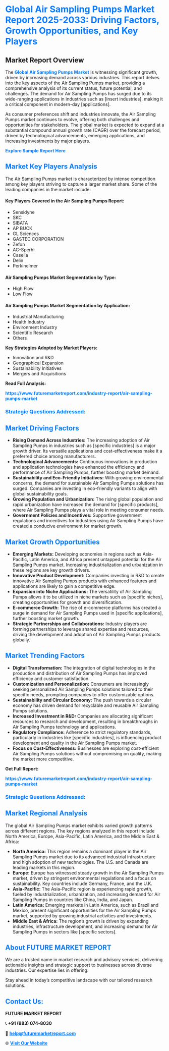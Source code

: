 <h1 style="color: #007BFF;">Global Air Sampling Pumps Market Report 2025-2033: Driving Factors, Growth Opportunities, and Key Players</h1>

<section id="overview">
<h2>Market Report Overview</h2>
<p>The <a href="https://www.futuremarketreport.com/industry-report/air-sampling-pumps-market" style="color: #007BFF; text-decoration: none;"><strong>Global Air Sampling Pumps Market</strong></a> is witnessing significant growth, driven by increasing demand across various industries. This report delves into the key aspects of the Air Sampling Pumps market, providing a comprehensive analysis of its current status, future potential, and challenges. The demand for Air Sampling Pumps has surged due to its wide-ranging applications in industries such as [insert industries], making it a critical component in modern-day [applications].</p>
<p>As consumer preferences shift and industries innovate, the Air Sampling Pumps market continues to evolve, offering both challenges and opportunities for stakeholders. The global market is expected to expand at a substantial compound annual growth rate (CAGR) over the forecast period, driven by technological advancements, emerging applications, and increasing investments by major players.</p>
</section>

<section id="overview">
<p><a href="https://www.futuremarketreport.com/request-sample/reportId=50338" style="color: #007BFF; text-decoration: none;"><strong>Explore Sample Report Here</strong></a></p>
</section>

<section id="key-players">
<h2 style="color: #007BFF;">Market Key Players Analysis</h2>
<p>The Air Sampling Pumps market is characterized by intense competition among key players striving to capture a larger market share. Some of the leading companies in the market include:</p>
<h4>Key Players Covered in the Air Sampling Pumps Report:</h4>
<ul><li>Sensidyne</li><li>SKC</li><li>SIBATA</li><li>AP BUCK</li><li>GL Sciences</li><li>GASTEC CORPORATION</li><li>Zefon</li><li>AC-Sperhi</li><li>Casella</li><li>Delin</li><li>Perkinelmer</li></ul>
<h4>Air Sampling Pumps Market Segmentation by Type:</h4>
<ul><li>High Flow</li><li>Low Flow</li></ul>

<h4>Air Sampling Pumps Market Segmentation by Application:</h4>
<ul><li>Industrial Manufacturing</li><li>Health Industry</li><li>Environment Industry</li><li>Scientific Research</li><li>Others</li></ul>
<p><strong>Key Strategies Adopted by Market Players:</strong></p>
<ul>
<li>Innovation and R&D</li>
<li>Geographical Expansion</li>
<li>Sustainability Initiatives</li>
<li>Mergers and Acquisitions</li>
</ul>
</section>

<section>
<p><strong>Read Full Analysis: </strong></p><a href="https://www.futuremarketreport.com/industry-report/air-sampling-pumps-market" style="color: #007BFF; text-decoration: none;"><strong>https://www.futuremarketreport.com/industry-report/air-sampling-pumps-market</strong></a>
<h3 style="color: #007BFF;">Strategic Questions Addressed:</h3>
</section>

<section id="driving-factors">
<h2 style="color: #007BFF;">Market Driving Factors</h2>
<ul>
<li><strong>Rising Demand Across Industries:</strong> The increasing adoption of Air Sampling Pumps in industries such as [specific industries] is a major growth driver. Its versatile applications and cost-effectiveness make it a preferred choice among manufacturers.</li>
<li><strong>Technological Advancements:</strong> Continuous innovations in production and application technologies have enhanced the efficiency and performance of Air Sampling Pumps, further boosting market demand.</li>
<li><strong>Sustainability and Eco-Friendly Initiatives:</strong> With growing environmental concerns, the demand for sustainable Air Sampling Pumps solutions has surged. Companies are investing in eco-friendly variants to align with global sustainability goals.</li>
<li><strong>Growing Population and Urbanization:</strong> The rising global population and rapid urbanization have increased the demand for [specific products], where Air Sampling Pumps plays a vital role in meeting consumer needs.</li>
<li><strong>Government Policies and Incentives:</strong> Supportive government regulations and incentives for industries using Air Sampling Pumps have created a conducive environment for market growth.</li>
</ul>
</section>

<section id="growth-opportunities">
<h2 style="color: #007BFF;">Market Growth Opportunities</h2>
<ul>
<li><strong>Emerging Markets:</strong> Developing economies in regions such as Asia-Pacific, Latin America, and Africa present untapped potential for the Air Sampling Pumps market. Increasing industrialization and urbanization in these regions are key growth drivers.</li>
<li><strong>Innovative Product Development:</strong> Companies investing in R&D to create innovative Air Sampling Pumps products with enhanced features and applications are likely to gain a competitive edge.</li>
<li><strong>Expansion into Niche Applications:</strong> The versatility of Air Sampling Pumps allows it to be utilized in niche markets such as [specific niches], creating opportunities for growth and diversification.</li>
<li><strong>E-commerce Growth:</strong> The rise of e-commerce platforms has created a surge in demand for Air Sampling Pumps used in [specific applications], further boosting market growth.</li>
<li><strong>Strategic Partnerships and Collaborations:</strong> Industry players are forming partnerships to leverage shared expertise and resources, driving the development and adoption of Air Sampling Pumps products globally.</li>
</ul>
</section>

<section id="trending-factors">
<h2 style="color: #007BFF;">Market Trending Factors</h2>
<ul>
<li><strong>Digital Transformation:</strong> The integration of digital technologies in the production and distribution of Air Sampling Pumps has improved efficiency and customer satisfaction.</li>
<li><strong>Customization and Personalization:</strong> Consumers are increasingly seeking personalized Air Sampling Pumps solutions tailored to their specific needs, prompting companies to offer customizable options.</li>
<li><strong>Sustainability and Circular Economy:</strong> The push towards a circular economy has driven demand for recyclable and reusable Air Sampling Pumps solutions.</li>
<li><strong>Increased Investment in R&D:</strong> Companies are allocating significant resources to research and development, resulting in breakthroughs in Air Sampling Pumps technology and applications.</li>
<li><strong>Regulatory Compliance:</strong> Adherence to strict regulatory standards, particularly in industries like [specific industries], is influencing product development and quality in the Air Sampling Pumps market.</li>
<li><strong>Focus on Cost-Effectiveness:</strong> Businesses are exploring cost-efficient Air Sampling Pumps solutions without compromising on quality, making the market more competitive.</li>
</ul>
</section>

<section>
<p><strong>Get Full Report: </strong></p><a href="https://www.futuremarketreport.com/industry-report/air-sampling-pumps-market" style="color: #007BFF; text-decoration: none;"><strong>https://www.futuremarketreport.com/industry-report/air-sampling-pumps-market</strong></a>
<h3 style="color: #007BFF;">Strategic Questions Addressed:</h3>
</section>


<section id="regional-analysis">
<h2 style="color: #007BFF;">Market Regional Analysis</h2>
<p>The global Air Sampling Pumps market exhibits varied growth patterns across different regions. The key regions analyzed in this report include North America, Europe, Asia-Pacific, Latin America, and the Middle East & Africa:</p>
<ul>
<li><strong>North America:</strong> This region remains a dominant player in the Air Sampling Pumps market due to its advanced industrial infrastructure and high adoption of new technologies. The U.S. and Canada are leading markets in this region.</li>
<li><strong>Europe:</strong> Europe has witnessed steady growth in the Air Sampling Pumps market, driven by stringent environmental regulations and a focus on sustainability. Key countries include Germany, France, and the U.K.</li>
<li><strong>Asia-Pacific:</strong> The Asia-Pacific region is experiencing rapid growth, fueled by industrialization, urbanization, and increasing demand for Air Sampling Pumps in countries like China, India, and Japan.</li>
<li><strong>Latin America:</strong> Emerging markets in Latin America, such as Brazil and Mexico, present significant opportunities for the Air Sampling Pumps market, supported by growing industrial activities and investments.</li>
<li><strong>Middle East & Africa:</strong> The region’s growth is driven by expanding industries, infrastructure development, and increasing demand for Air Sampling Pumps in sectors like [specific sectors].</li>
</ul>
</section>

<footer>
<h2 style="color: #007BFF;">About FUTURE MARKET REPORT</h2>
<p>We are a trusted name in market research and advisory services, delivering actionable insights and strategic support to businesses across diverse industries. Our expertise lies in offering:</p>

<p>Stay ahead in today’s competitive landscape with our tailored research solutions.</p>

<h2 style="color: #007BFF;">Contact Us:</h2>
<p><strong>FUTURE MARKET REPORT</strong></p>
<p>📞 <strong>+91 (883) 074-8030</strong></p>
<p>📧 <strong><a href="mailto:help@futuremarketreport.com" style="color: #007BFF;">help@futuremarketreport.com</a></strong></p>
<p>🌐 <strong><a href="https://www.futuremarketreport.com/" style="color: #007BFF;">Visit Our Website</a></strong></p>
</footer>